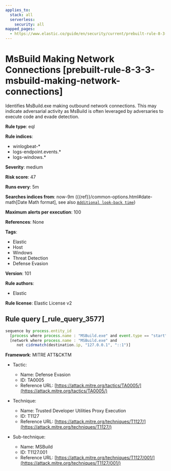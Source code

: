 ```yaml
---
applies_to:
  stack: all
  serverless:
    security: all
mapped_pages:
  - https://www.elastic.co/guide/en/security/current/prebuilt-rule-8-3-3-msbuild-making-network-connections.html
---
```


# MsBuild Making Network Connections [prebuilt-rule-8-3-3-msbuild-making-network-connections]

Identifies MsBuild.exe making outbound network connections. This may indicate adversarial activity as MsBuild is often leveraged by adversaries to execute code and evade detection.

**Rule type**: eql

**Rule indices**:

* winlogbeat-*
* logs-endpoint.events.*
* logs-windows.*

**Severity**: medium

**Risk score**: 47

**Runs every**: 5m

**Searches indices from**: now-9m ({{ref}}/common-options.html#date-math[Date Math format], see also [`Additional look-back time`](docs-content://solutions/security/detect-and-alert/create-detection-rule.md#rule-schedule))

**Maximum alerts per execution**: 100

**References**: None

**Tags**:

* Elastic
* Host
* Windows
* Threat Detection
* Defense Evasion

**Version**: 101

**Rule authors**:

* Elastic

**Rule license**: Elastic License v2

## Rule query [_rule_query_3577]

```js
sequence by process.entity_id
  [process where process.name : "MSBuild.exe" and event.type == "start"]
  [network where process.name : "MSBuild.exe" and
     not cidrmatch(destination.ip, "127.0.0.1", "::1")]
```

**Framework**: MITRE ATT&CKTM

* Tactic:

    * Name: Defense Evasion
    * ID: TA0005
    * Reference URL: [https://attack.mitre.org/tactics/TA0005/](https://attack.mitre.org/tactics/TA0005/)

* Technique:

    * Name: Trusted Developer Utilities Proxy Execution
    * ID: T1127
    * Reference URL: [https://attack.mitre.org/techniques/T1127/](https://attack.mitre.org/techniques/T1127/)

* Sub-technique:

    * Name: MSBuild
    * ID: T1127.001
    * Reference URL: [https://attack.mitre.org/techniques/T1127/001/](https://attack.mitre.org/techniques/T1127/001/)



